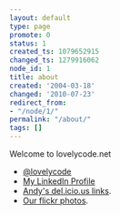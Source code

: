 ```yaml
---
layout: default
type: page
promote: 0
status: 1
created_ts: 1079652915
changed_ts: 1279916062
node_id: 1
title: about
created: '2004-03-18'
changed: '2010-07-23'
redirect_from:
- "/node/1/"
permalink: "/about/"
tags: []
---
```

Welcome to lovelycode.net

* <a href="http://twitter.com/lovelycode">@lovelycode</a>
* [My LinkedIn Profile](http://uk.linkedin.com/in/andrewnjackson)
* <a href="http://del.icio.us/beardedstoat" rel="me">Andy's del.icio.us links</a>.
* <a href="http://www.flickr.com/photos/andy-and-eilidh/" rel="me">Our flickr photos</a>.

